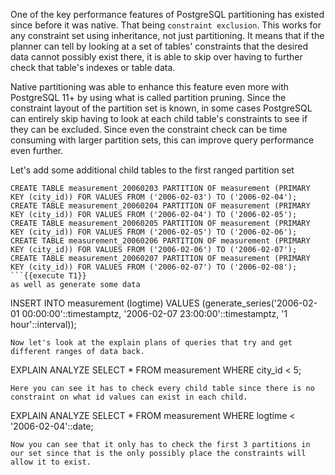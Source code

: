One of the key performance features of PostgreSQL partitioning has existed since before it was native. That being `constraint exclusion`. This works for any constraint set using inheritance, not just partitioning. It means that if the planner can tell by looking at a set of tables' constraints that the desired data cannot possibly exist there, it is able to skip over having to further check that table's indexes or table data.

Native partitioning was able to enhance this feature even more with PostgreSQL 11+ by using what is called partition pruning. Since the constraint layout of the partition set is known, in some cases PostgreSQL can entirely skip having to look at each child table's constraints to see if they can be excluded. Since even the constraint check can be time consuming with larger partition sets, this can improve query performance even further.

Let's add some additional child tables to the first ranged partition set 

```
CREATE TABLE measurement_20060203 PARTITION OF measurement (PRIMARY KEY (city_id)) FOR VALUES FROM ('2006-02-03') TO ('2006-02-04');
CREATE TABLE measurement_20060204 PARTITION OF measurement (PRIMARY KEY (city_id)) FOR VALUES FROM ('2006-02-04') TO ('2006-02-05');
CREATE TABLE measurement_20060205 PARTITION OF measurement (PRIMARY KEY (city_id)) FOR VALUES FROM ('2006-02-05') TO ('2006-02-06');
CREATE TABLE measurement_20060206 PARTITION OF measurement (PRIMARY KEY (city_id)) FOR VALUES FROM ('2006-02-06') TO ('2006-02-07');
CREATE TABLE measurement_20060207 PARTITION OF measurement (PRIMARY KEY (city_id)) FOR VALUES FROM ('2006-02-07') TO ('2006-02-08');
```{{execute T1}}
as well as generate some data
```
INSERT INTO measurement (logtime) VALUES (generate_series('2006-02-01 00:00:00'::timestamptz, '2006-02-07 23:00:00'::timestamptz, '1 hour'::interval));
```{{execute T1}}
Now let's look at the explain plans of queries that try and get different ranges of data back.
```
EXPLAIN ANALYZE SELECT * FROM measurement WHERE city_id < 5;
```{{execute T1}}
Here you can see it has to check every child table since there is no constraint on what id values can exist in each child.
```
EXPLAIN ANALYZE SELECT * FROM measurement WHERE logtime < '2006-02-04'::date;
```{{execute T1}}
Now you can see that it only has to check the first 3 partitions in our set since that is the only possibly place the constraints will allow it to exist.




